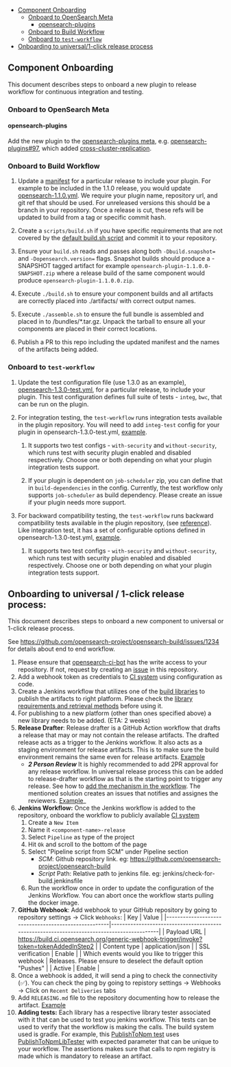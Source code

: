 
- [Component Onboarding](#component-onboarding)
  - [Onboard to OpenSearch Meta](#onboard-to-opensearch-meta)
    - [opensearch-plugins](#opensearch-plugins)
  - [Onboard to Build Workflow](#onboard-to-build-workflow)
  - [Onboard to `test-workflow`](#onboard-to-test-workflow)
- [Onboarding to universal/1-click release process](#onboarding-to-universal--1-click-release-process)
  
## Component Onboarding

This document describes steps to onboard a new plugin to release workflow for continuous integration and testing.

### Onboard to OpenSearch Meta

#### opensearch-plugins

Add the new plugin to the [opensearch-plugins meta](https://github.com/opensearch-project/opensearch-plugins/blob/main/META.md), e.g. [opensearch-plugins#97](https://github.com/opensearch-project/opensearch-plugins/pull/97), which added [cross-cluster-replication](https://github.com/opensearch-project/cross-cluster-replication).


### Onboard to Build Workflow

1. Update a [manifest](/manifests) for a particular release to include your plugin.  For example to be included in the 1.1.0 release, you would update [opensearch-1.1.0.yml](/manifests/1.1.0/opensearch-1.1.0.yml). We require your plugin name, repository url, and git ref that should be used. For unreleased versions this should be a branch in your repository.  Once a release is cut, these refs will be updated to build from a tag or specific commit hash.

2. Create a `scripts/build.sh` if you have specific requirements that are not covered by the [default build.sh script](/scripts/default/opensearch/build.sh) and commit it to your repository.

3. Ensure your `build.sh` reads and passes along both `-Dbuild.snapshot=` and `-Dopensearch.version=` flags.  Snapshot builds should produce a -SNAPSHOT tagged artifact for example `opensearch-plugin-1.1.0.0-SNAPSHOT.zip` where a release build of the same component would produce `opensearch-plugin-1.1.0.0.zip`.

4. Execute `./build.sh` to ensure your component builds and all artifacts are correctly placed into ./artifacts/ with correct output names.

5. Execute `./assemble.sh` to ensure the full bundle is assembled and placed in to /bundles/*.tar.gz.  Unpack the tarball to ensure all your components are placed in their correct locations.

6. Publish a PR to this repo including the updated manifest and the names of the artifacts being added.

### Onboard to `test-workflow`

1. Update the test configuration file (use 1.3.0 as an example), [opensearch-1.3.0-test.yml](manifests/1.3.0/opensearch-1.3.0-test.yml), for a particular release, to include your plugin. This test configuration defines full suite of tests - `integ`, `bwc`, that can be run on the plugin.

2. For integration testing, the `test-workflow` runs integration tests available in the plugin repository. You will need to add `integ-test` config for your plugin in opensearch-1.3.0-test.yml, [example](manifests/1.3.0/opensearch-dashboards-1.3.0-test.yml).
   
    1. It supports two test configs - `with-security` and `without-security`, which runs test with security plugin enabled and disabled respectively. Choose one or both depending on what your plugin integration tests support.
   
    2. If your plugin is dependent on `job-scheduler` zip, you can define that in `build-dependencies` in the config. Currently, the test workflow only supports `job-scheduler` as build dependency. Please create an issue if your plugin needs more support.

3. For backward compatibility testing, the `test-workflow` runs backward compatibility tests available in the plugin repository, (see [reference]((https://github.com/opensearch-project/anomaly-detection/blob/d9a122d05282f7efc1e24c61d64f18dec0fd47af/build.gradle#L428))). Like integration test, it has a set of configurable options defined in opensearch-1.3.0-test.yml, [example](manifests/1.3.0/opensearch-1.3.0-test.yml).

    1. It supports two test configs - `with-security` and `without-security`, which runs test with security plugin enabled and disabled respectively. Choose one or both depending on what your plugin integration tests support.


## Onboarding to universal / 1-click release process:

This document describes steps to onboard a new component to universal or 1-click release process.

See https://github.com/opensearch-project/opensearch-build/issues/1234 for details about end to end workflow.

1. Please ensure that [opensearch-ci-bot](https://github.com/opensearch-ci-bot) has the write access to your repository. If not, request by creating an [issue](https://github.com/opensearch-project/opensearch-build/issues) in this repository.
1. Add a webhook token as credentials to [CI system](https://build.ci.opensearch.org/) using configuration as code.
1. Create a Jenkins workflow that utilizes one of the [build libraries](https://github.com/opensearch-project/opensearch-build-libraries#library-details) to publish the artifacts to right platform. Please check the [library requirements and retrieval methods](https://github.com/opensearch-project/opensearch-build-libraries#jenkins-shared-libraries) before using it.
1. For publishing to a new platform (other than ones specified above) a new library needs to be added. (ETA: 2 weeks)
1. **Release Drafter**: Release drafter is a GitHub Action workflow that drafts a release that may or may not contain the release artifacts. The drafted release acts as a trigger to the Jenkins workflow. It also acts as a staging environment for release artifacts. This is to make sure the build environment remains the same even for release artifacts. [Example](https://github.com/opensearch-project/opensearch-py/blob/main/.github/workflows/release-drafter.yml)
    * _**2 Person Review**_ It is highly recommended to add 2PR approval for any release workflow. In universal release process this can be added to release-drafter workflow as that is the starting point to trigger any release. See how to [add the mechanism in the workflow](https://github.com/opensearch-project/opensearch-dsl-py/pull/102). The mentioned solution creates an issues that notifies and assignes the reviewers. [Example](https://github.com/gaiksaya/opensearch-dsl-py/issues/6)_
1. **Jenkins Workflow:** Once the Jenkins workflow is added to the repository, onboard the workflow to publicly available [CI system](https://build.ci.opensearch.org/)
    1. Create a `New Item`
    2. Name it `<component-name>-release`
    3. Select `Pipeline` as type of the project
    4. Hit `Ok` and scroll to the bottom of the page
    5. Select "Pipeline script from SCM" under Pipeline section
       - _SCM_: Github repository link. eg: https://github.com/opensearch-project/opensearch-build
       - _Script_ Path: Relative path to jenkins file. eg: jenkins/check-for-build.jenkinsfile
    6. Run the workflow once in order to update the configuration of the Jenkins Workflow. You can abort once the workflow starts pulling the docker image. 
1. **GitHub Webhook**: Add webhook to your GitHub repository by going to repository settings → Click `Webhooks`:
    | Key                                                 | Value                                                                                     |
    |-----------------------------------------------------|-------------------------------------------------------------------------------------------|
    | Payload URL                                         | https://build.ci.opensearch.org/generic-webhook-trigger/invoke?token=tokenAddedInStep2 |
    | Content type                                        | application/json                                                                          |
    | SSL verification                                    | Enable                                                                                    |
    | Which events would you like to trigger this webhook | Releases. Please ensure to deselect the default option "Pushes"                           |
    | Active                                              | Enable                                                                                    |
1. Once a webhook is added, it will send a ping to check the connectivity (✅). You can check the ping by going to repistory settings → Webhooks → Click on `Recent Deliveries` tabs
1. Add `RELEASING.md` file to the repository documenting how to release the artifact. [Example](https://github.com/opensearch-project/opensearch-py-ml/blob/main/RELEASING.md)
1. **Adding tests:** Each library has a respective library tester associated with it that can be used to test you jenkins workflow. This tests can be used to verify that the workflow is making the calls. The build system used is gradle. 
For example, this [PublishToNpm test](https://github.com/opensearch-project/opensearch-build-libraries/blob/main/tests/jenkins/TestPublishToNpm.groovy) uses [PublishToNpmLibTester](https://github.com/opensearch-project/opensearch-build-libraries/blob/main/tests/jenkins/lib-testers/PublishToNpmLibTester.groovy) with expected parameter that can be unique to your workflow. The assertions makes sure that calls to npm registry is made which is mandatory to release an artifact.
